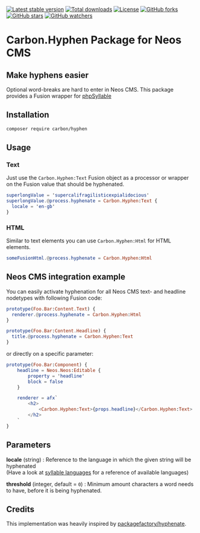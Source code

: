 [![Latest stable version]][packagist] [![Total downloads]][packagist] [![License]][packagist] [![GitHub forks]][fork] [![GitHub stars]][stargazers] [![GitHub watchers]][subscription]

# Carbon.Hyphen Package for Neos CMS

## Make hyphens easier

Optional word-breaks are hard to enter in Neos CMS. This package provides a Fusion wrapper for [phpSyllable]

## Installation

```bash
composer require carbon/hyphen
```

## Usage

### Text

Just use the `Carbon.Hyphen:Text` Fusion object as a processor or wrapper on the Fusion value that should be hyphenated.

```elm
superlongValue = 'supercalifragilisticexpialidocious'
superlongValue.@process.hyphenate = Carbon.Hyphen:Text {
  locale = 'en-gb'
}
```

### HTML

Similar to text elements you can use `Carbon.Hyphen:Html` for HTML elements.

```elm
someFusionHtml.@process.hyphenate = Carbon.Hyphen:Html
```

## Neos CMS integration example

You can easily activate hyphenation for all Neos CMS text- and headline nodetypes with following Fusion code:

```elm
prototype(Foo.Bar:Content.Text) {
  renderer.@process.hyphenate = Carbon.Hyphen:Html
}

prototype(Foo.Bar:Content.Headline) {
  title.@process.hyphenate = Carbon.Hyphen:Text
}
```

or directly on a specific parameter:

```elm
prototype(Foo.Bar:Component) {
    headline = Neos.Neos:Editable {
        property = 'headline'
        block = false
    }

    renderer = afx`
        <h2>
            <Carbon.Hyphen:Text>{props.headline}</Carbon.Hyphen:Text>
        </h2>
    `
}
```

## Parameters

**locale** (string) : Reference to the language in which the given string will be hyphenated  
(Have a look at [syllable languages] for a reference of available languages)

**threshold** (integer, default = `0`) : Minimum amount characters a word needs to have, before it is being hyphenated.

## Credits

This implementation was heavily inspired by [packagefactory/hyphenate].

[packagist]: https://packagist.org/packages/carbon/hyphen
[latest stable version]: https://poser.pugx.org/carbon/hyphen/v/stable
[total downloads]: https://poser.pugx.org/carbon/hyphen/downloads
[license]: https://poser.pugx.org/carbon/hyphen/license
[github forks]: https://img.shields.io/github/forks/CarbonPackages/Carbon.Hyphen.svg?style=social&label=Fork
[github stars]: https://img.shields.io/github/stars/CarbonPackages/Carbon.Hyphen.svg?style=social&label=Stars
[github watchers]: https://img.shields.io/github/watchers/CarbonPackages/Carbon.Hyphen.svg?style=social&label=Watch
[fork]: https://github.com/CarbonPackages/Carbon.Hyphen/fork
[stargazers]: https://github.com/CarbonPackages/Carbon.Hyphen/stargazers
[subscription]: https://github.com/CarbonPackages/Carbon.Hyphen/subscription
[phpsyllable]: https://github.com/vanderlee/phpSyllable
[syllable languages]: https://github.com/vanderlee/phpSyllable/tree/master/languages
[packagefactory/hyphenate]: https://github.com/PackageFactory/hyphenate
